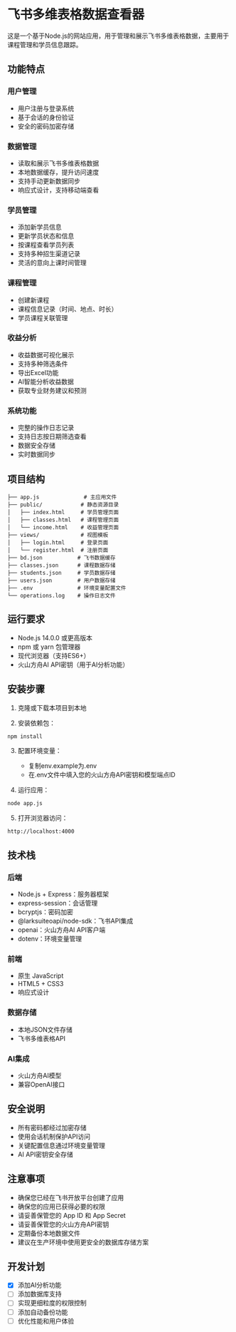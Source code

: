 # 飞书多维表格数据查看器

这是一个基于Node.js的网站应用，用于管理和展示飞书多维表格数据，主要用于课程管理和学员信息跟踪。

## 功能特点

### 用户管理
- 用户注册与登录系统
- 基于会话的身份验证
- 安全的密码加密存储

### 数据管理
- 读取和展示飞书多维表格数据
- 本地数据缓存，提升访问速度
- 支持手动更新数据同步
- 响应式设计，支持移动端查看

### 学员管理
- 添加新学员信息
- 更新学员状态和信息
- 按课程查看学员列表
- 支持多种招生渠道记录
- 灵活的意向上课时间管理

### 课程管理
- 创建新课程
- 课程信息记录（时间、地点、时长）
- 学员课程关联管理

### 收益分析
- 收益数据可视化展示
- 支持多种筛选条件
- 导出Excel功能
- AI智能分析收益数据
- 获取专业财务建议和预测

### 系统功能
- 完整的操作日志记录
- 支持日志按日期筛选查看
- 数据安全存储
- 实时数据同步

## 项目结构

```
├── app.js              # 主应用文件
├── public/            # 静态资源目录
│   ├── index.html     # 学员管理页面
│   ├── classes.html   # 课程管理页面
│   └── income.html    # 收益管理页面
├── views/             # 视图模板
│   ├── login.html     # 登录页面
│   └── register.html  # 注册页面
├── bd.json           # 飞书数据缓存
├── classes.json      # 课程数据存储
├── students.json     # 学员数据存储
├── users.json        # 用户数据存储
├── .env              # 环境变量配置文件
└── operations.log    # 操作日志文件
```

## 运行要求

- Node.js 14.0.0 或更高版本
- npm 或 yarn 包管理器
- 现代浏览器（支持ES6+）
- 火山方舟AI API密钥（用于AI分析功能）

## 安装步骤

1. 克隆或下载本项目到本地

2. 安装依赖包：
```bash
npm install
```

3. 配置环境变量：
   - 复制env.example为.env
   - 在.env文件中填入您的火山方舟API密钥和模型端点ID

4. 运行应用：
```bash
node app.js
```

5. 打开浏览器访问：
```
http://localhost:4000
```

## 技术栈

### 后端
- Node.js + Express：服务器框架
- express-session：会话管理
- bcryptjs：密码加密
- @larksuiteoapi/node-sdk：飞书API集成
- openai：火山方舟AI API客户端
- dotenv：环境变量管理

### 前端
- 原生 JavaScript
- HTML5 + CSS3
- 响应式设计

### 数据存储
- 本地JSON文件存储
- 飞书多维表格API

### AI集成
- 火山方舟AI模型
- 兼容OpenAI接口

## 安全说明
- 所有密码都经过加密存储
- 使用会话机制保护API访问
- 关键配置信息通过环境变量管理
- AI API密钥安全存储

## 注意事项

- 确保您已经在飞书开放平台创建了应用
- 确保您的应用已获得必要的权限
- 请妥善保管您的 App ID 和 App Secret
- 请妥善保管您的火山方舟API密钥
- 定期备份本地数据文件
- 建议在生产环境中使用更安全的数据库存储方案

## 开发计划
- [x] 添加AI分析功能
- [ ] 添加数据库支持
- [ ] 实现更细粒度的权限控制
- [ ] 添加自动备份功能
- [ ] 优化性能和用户体验 